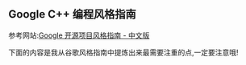 <!--
 * @Date: 2020-09-30 21:01:42
 * @LastEditors: Lucian
 * @LastEditTime: 2020-09-30 21:24:43
 * @FilePath: /gitbook-test2/content/c++/project/googleC++.md
-->
Google C++ 编程风格指南
---
参考网站:[Google 开源项目风格指南 - 中文版](https://github.com/zh-google-styleguide/zh-google-styleguide)

下面的内容是我从谷歌风格指南中提炼出来最需要注重的点,一定要注意哦!